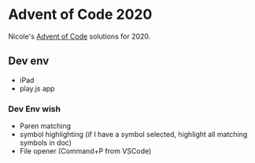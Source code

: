 # Advent of Code 2020
 
 Nicole's [Advent of Code](https://adventofcode.com/2020) solutions for 2020.
 
 ## Dev env
 
 - iPad
 - play.js app
 
 
 ### Dev Env wish
 - Paren matching
 - symbol highlighting (if I have a symbol selected, highlight all matching symbols in doc)
 - File opener (Command+P from VSCode)